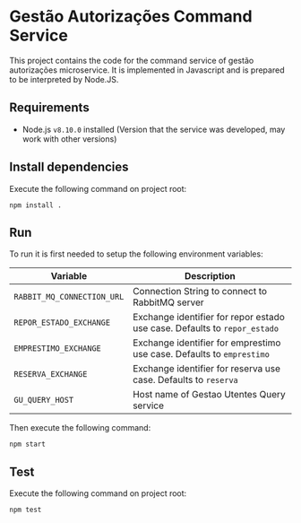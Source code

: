 # Gestão Autorizações Command Service

This project contains the code for the command service of gestão autorizações microservice. It is implemented in Javascript and is prepared to be interpreted by Node.JS.

## Requirements

- Node.js `v8.10.0` installed (Version that the service was developed, may work with other versions)

## Install dependencies

Execute the following command on project root:

```
npm install .
```

## Run

To run it is first needed to setup the following environment variables:

|Variable|Description|
|--------|-----------|
|`RABBIT_MQ_CONNECTION_URL`|Connection String to connect to RabbitMQ server|
|`REPOR_ESTADO_EXCHANGE`|Exchange identifier for repor estado use case. Defaults to `repor_estado`|
|`EMPRESTIMO_EXCHANGE`|Exchange identifier for emprestimo use case. Defaults to `emprestimo`|
|`RESERVA_EXCHANGE`|Exchange identifier for reserva use case. Defaults to `reserva`|
|`GU_QUERY_HOST`|Host name of Gestao Utentes Query service|

Then execute the following command:

```
npm start
```

## Test

Execute the following command on project root:

```
npm test
```